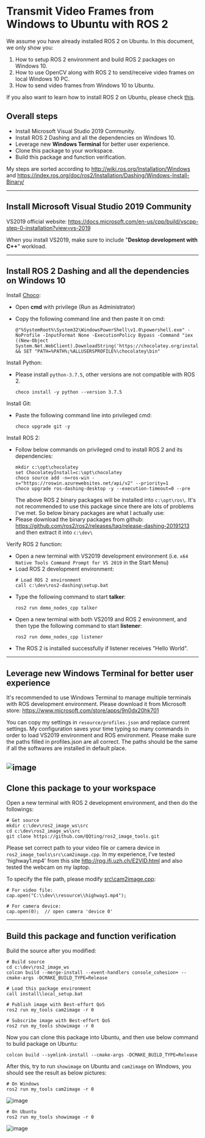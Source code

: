 # Transmit Video Frames from Windows to Ubuntu with ROS 2

We assume you have already installed ROS 2 on Ubuntu. In this document, we only show you:
1. How to setup ROS 2 environment and build ROS 2 packages on Windows 10.
2. How to use OpenCV along with ROS 2 to send/receive video frames on local Windows 10 PC.
3. How to send video frames from Windows 10 to Ubuntu.
   
If you also want to learn how to install ROS 2 on Ubuntu, please check [this](https://index.ros.org/doc/ros2/Installation/Dashing/Linux-Install-Debians/).

## Overall steps
- Install Microsoft Visual Studio 2019 Community.
- Install ROS 2 Dashing and all the dependencies on Windows 10.
- Leverage new **Windows Terminal** for better user experience.
- Clone this package to your workspace.
- Build this package and function verification.

My steps are sorted according to http://wiki.ros.org/Installation/Windows and https://index.ros.org/doc/ros2/Installation/Dashing/Windows-Install-Binary/

---

## Install Microsoft Visual Studio 2019 Community

VS2019 official website: https://docs.microsoft.com/en-us/cpp/build/vscpp-step-0-installation?view=vs-2019

When you install VS2019, make sure to include "**Desktop development with C++**" workload.

---

## Install ROS 2 Dashing and all the dependencies on Windows 10

Install [Choco](https://chocolatey.org/install):
  - Open **cmd** with privilege (Run as Administrator)
  - Copy the following command line and then paste it on cmd:
  
    ```
    @"%SystemRoot%\System32\WindowsPowerShell\v1.0\powershell.exe" -NoProfile -InputFormat None -ExecutionPolicy Bypass -Command "iex ((New-Object System.Net.WebClient).DownloadString('https://chocolatey.org/install.ps1'))" && SET "PATH=%PATH%;%ALLUSERSPROFILE%\chocolatey\bin"
    ```

Install Python:
 - Please install ```python-3.7.5```, other versions are not compatible with ROS 2.
    ```
    choco install -y python --version 3.7.5
    ```

Install Git:

 - Paste the following command line into privileged cmd:
    ```
    choco upgrade git -y
    ```

Install ROS 2:

 - Follow below commands on privileged cmd to install ROS 2 and its dependencies:
    ```
    mkdir c:\opt\chocolatey
    set ChocolateyInstall=c:\opt\chocolatey
    choco source add -n=ros-win -s="https://roswin.azurewebsites.net/api/v2" --priority=1
    choco upgrade ros-dashing-desktop -y --execution-timeout=0 --pre
    ```
    The above ROS 2 binary packages will be installed into ```c:\opt\ros\```. It's not recommended to use this package since there are lots of problems I've met. So below binary packages are what I actually use:
 - Please download the binary packages from github: https://github.com/ros2/ros2/releases/tag/release-dashing-20191213 and then extract it into ```c:\dev\```

Verify ROS 2 function:

- Open a new terminal with VS2019 development environment (i.e. ```x64 Native Tools Command Prompt for VS 2019``` in the Start Menu)
- Load ROS 2 development environment:
    ```
    # Load ROS 2 environment
    call c:\dev\ros2-dashing\setup.bat
    ```
- Type the following command to start **talker**:
    ```
    ros2 run demo_nodes_cpp talker
    ```
- Open a new terminal with both VS2019 and ROS 2 environment, and then type the following command to start **listener**:
    ```
    ros2 run demo_nodes_cpp listener
    ```
- The ROS 2 is installed successfully if listener receives "Hello World".
 
---

## Leverage new **Windows Terminal** for better user experience
It's recommended to use Windows Terminal to manage multiple terminals with ROS development environment. Please download it from Microsoft store: https://www.microsoft.com/store/apps/9n0dx20hk701

You can copy my settings in ```resource/profiles.json``` and replace current settings. My configuration saves your time typing so many commands in order to load VS2019 environment and ROS environment.
Please make sure the paths filled in profiles.json are all correct. The paths should be the same if all the softwares are installed in default place.

![image](https://github.com/QQting/ros2_image_tools/blob/dashing/resource/windows_terminal_settings.png)
---
## Clone this package to your workspace

Open a new terminal with ROS 2 development environment, and then do the followings:
```
# Get source
mkdir c:\dev\ros2_image_ws\src
cd c:\dev\ros2_image_ws\src
git clone https://github.com/QQting/ros2_image_tools.git
```

Please set correct path to your video file or camera device in ```ros2_image_tools\src\cam2image.cpp```. In my experience, I've tested 'highway1.mp4' from this site http://rpg.ifi.uzh.ch/E2VID.html and also tested the webcam on my laptop.

To specify the file path, please modify [src\cam2image.cpp](https://github.com/QQting/image_tools/blob/9d361bebd1052d2ce11700d3b6af8da456b2cbf3/src/cam2image.cpp#L157):
```
# For video file:
cap.open("C:\\dev\\resource\\highway1.mp4");

# For camera device:
cap.open(0);  // open camera 'device 0'
```

---

## Build this package and function verification

Build the source after you modified:
```
# Build source
cd c:\dev\ros2_image_ws
colcon build --merge-install --event-handlers console_cohesion+ --cmake-args -DCMAKE_BUILD_TYPE=Release

# Load this package environment
call install\local_setup.bat

# Publish image with Best-effort QoS
ros2 run my_tools cam2image -r 0

# Subscribe image with Best-effort QoS
ros2 run my_tools showimage -r 0
```

Now you can clone this package into Ubuntu, and then use below command to build package on Ubuntu:
```
colcon build --symlink-install --cmake-args -DCMAKE_BUILD_TYPE=Release
```

After this, try to run ```showimage``` on Ubuntu and ```cam2image``` on Windows, you should see the result as below pictures:
```
# On Windows
ros2 run my_tools cam2image -r 0
```
![image](https://github.com/QQting/ros2_image_tools/blob/dashing/resource/image_sender.png)
```
# On Ubuntu
ros2 run my_tools showimage -r 0
```
![image](https://github.com/QQting/ros2_image_tools/blob/dashing/resource/image_receiver.png)
